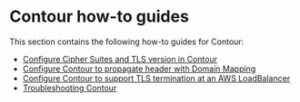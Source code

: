# Contour how-to guides

This section contains the following how-to guides for Contour:

- [Configure Cipher Suites and TLS version in Contour](./configuring-cipher-suites-and-tls-version.hbs.md)
- [Configure Contour to propagate header with Domain Mapping](./configuring-contour-with-domainmapping.hbs.md)
- [Configure Contour to support TLS termination at an AWS LoadBalancer](./configuring-contour-with-loadbalancer-tls-termination.hbs.md)
- [Troubleshooting Contour](./troubleshooting.hbs.md)